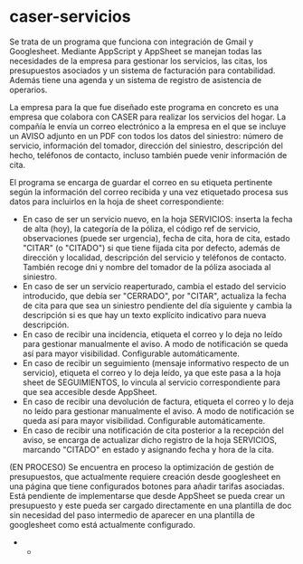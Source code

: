 # caser-servicios
Se trata de un programa que funciona con integración de Gmail y Googlesheet. Mediante AppScript y AppSheet se manejan todas las necesidades de la empresa para gestionar los servicios, las citas, los presupuestos asociados y un sistema de facturación para contabilidad. Además tiene una agenda y un sistema de registro de asistencia de operarios.

La empresa para la que fue diseñado este programa en concreto es una empresa que colabora con CASER para realizar los servicios del hogar. La compañía le envía un correo electrónico a la empresa en el que se incluye un AVISO adjunto en un PDF con todos los datos del siniestro: número de servicio, información del tomador, dirección del siniestro, descripción del hecho, teléfonos de contacto, incluso también puede venir información de cita.

El programa se encarga de guardar el correo en su etiqueta pertinente según la información del correo recibida y una vez etiquetado procesa sus datos para incluirlos en la hoja de sheet correspondiente:
  - En caso de ser un servicio nuevo, en la hoja SERVICIOS: inserta la fecha de alta (hoy), la categoría de la póliza, el código ref de servicio, observaciones (puede ser urgencia), fecha de cita, hora de cita, estado "CITAR" (o "CITADO") si que tiene fijada cita por defecto, además de dirección y localidad, descripción del servicio y teléfonos de contacto. También recoge dni y nombre del tomador de la póliza asociada al siniestro.
  - En caso de ser un servicio reaperturado, cambia el estado del servicio introducido, que debía ser "CERRADO", por "CITAR", actualiza la fecha de cita para que sea un siniestro pendiente del día siguiente y cambia la descripción si es que hay un texto explícito indicativo para nueva descripción.
  - En caso de recibir una incidencia, etiqueta el correo y lo deja no leído para gestionar manualmente el aviso. A modo de notificación se queda así para mayor visibilidad. Configurable automáticamente.
  - En caso de recibir un seguimiento (mensaje informativo respecto de un servicio), etiqueta el correo y lo deja leído, ya que este pasa a la hoja sheet de SEGUIMIENTOS, lo vincula al servicio correspondiente para que sea accesible desde AppSheet.
  - En caso de recibir una devolución de factura, etiqueta el correo y lo deja no leído para gestionar manualmente el aviso. A modo de notificación se queda así para mayor visibilidad. Configurable automáticamente.
  - En caso de recibir una notificación de cita posterior a la recepción del aviso, se encarga de actualizar dicho registro de la hoja SERVICIOS, marcando "CITADO" en estado y asignando fecha y hora de la cita.



(EN PROCESO)
Se encuentra en proceso la optimización de gestión de presupuestos, que actualmente requiere creación desde googlesheet en una página que tiene configurados botones para añadir tarifas asociadas.
Está pendiente de implementarse que desde AppSheet se pueda crear un presupuesto y este pueda ser cargado directamente en una plantilla de doc sin necesidad del paso intermedio de aparecer en una plantilla de googlesheet como está actualmente configurado.

  - - 

